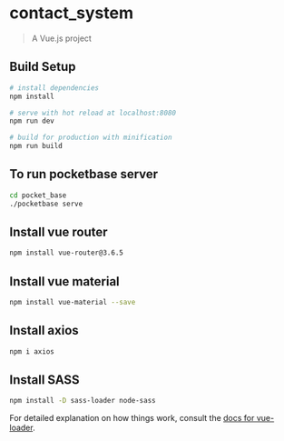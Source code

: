 # contact_system
> A Vue.js project

## Build Setup

``` bash
# install dependencies
npm install

# serve with hot reload at localhost:8080
npm run dev

# build for production with minification
npm run build
```

## To run pocketbase server
```bash
cd pocket_base
./pocketbase serve
```

## Install vue router
```bash
npm install vue-router@3.6.5
```
## Install vue material
```bash
npm install vue-material --save
```
## Install axios
```bash
npm i axios
```

## Install SASS
```bash
npm install -D sass-loader node-sass
```

For detailed explanation on how things work, consult the [docs for vue-loader](http://vuejs.github.io/vue-loader).
